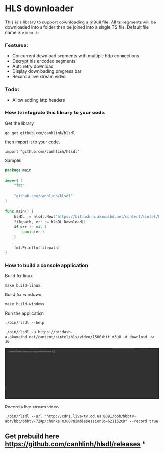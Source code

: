 # HLS downloader
This is a library to support downloading a m3u8 file. All ts segments will be downloaded into a folder then be joined into a single TS file. Default file name is `video.ts`


### Features:
* Concurrent download segments with multiple http connections
* Decrypt hls encoded segments
* Auto retry download
* Display downloading progress bar
* Record a live stream video


### Todo:
* Allow adding http headers

### How to integrate this library to your code.

Get the library
```
go get github.com/canhlinh/hlsdl
```
then import it to your code.
```
import "github.com/canhlinh/hlsdl"
```

Sample:

```go
package main

import (
	"fmt"

	"github.com/canhlinh/hlsdl"
)

func main() {
	hlsDL := hlsdl.New("https://bitdash-a.akamaihd.net/content/sintel/hls/video/1500kbit.m3u8", nil, "download", 64, true)
	filepath, err := hlsDL.Download()
	if err != nil {
		panic(err)
	}

	fmt.Println(filepath)
}

```

### How to build a console application

Build for linux
```
make build-linux
```

Build for windows
```
make build-windows
```

Run the application

```
./bin/hlsdl --help
```

```
./bin/hlsdl -u https://bitdash-a.akamaihd.net/content/sintel/hls/video/1500kbit.m3u8 -d download -w 10
```

![example](example/hlsdl.gif)

Record a live stream video

```
./bin/hlsdl --url "http://cdn1.live-tv.od.ua:8081/bbb/bbbtv-abr/bbb/bbbtv-720p/chunks.m3u8?nimblesessionid=62115268" --record true
```

## Get prebuild here https://github.com/canhlinh/hlsdl/releases *
